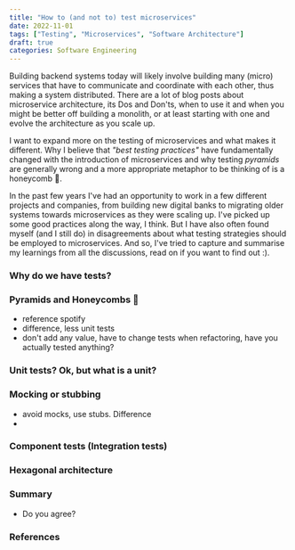 ```yaml
---
title: "How to (and not to) test microservices"
date: 2022-11-01
tags: ["Testing", "Microservices", "Software Architecture"]
draft: true
categories: Software Engineering
---
```


Building backend systems today will likely involve building many (micro) services that have to communicate and coordinate with each other, thus making a system distributed. There are a lot of blog posts about microservice architecture, its Dos and Don'ts, when to use it and when you might be better off building a monolith, or at least starting with one and evolve the architecture as you scale up.

I want to expand more on the testing of microservices and what makes it different. Why I believe that _"best testing practices"_ have fundamentally changed with the introduction of microservices and why testing _pyramids_ are generally wrong and a more appropriate metaphor to be thinking of is a honeycomb 🍯. 

In the past few years I've had an opportunity to work in a few different projects and companies, from building new digital banks to migrating older systems towards microservices as they were scaling up. I've picked up some good practices along the way, I think. But I have also often found myself (and I still do) in disagreements about what testing strategies should be employed to microservices. And so, I've tried to capture and summarise my learnings from all the discussions, read on if you want to find out :). 

### Why do we have tests?

### Pyramids and Honeycombs 🍯
- reference spotify
- difference, less unit tests
- don't add any value, have to change tests when refactoring, have you actually tested anything?

### Unit tests? Ok, but what is a unit?

### Mocking or stubbing
- avoid mocks, use stubs. Difference
- 

### Component tests (Integration tests)

### Hexagonal architecture

### Summary

- Do you agree? 


### References
